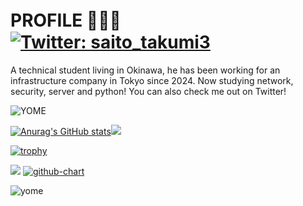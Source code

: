 # PROFILE 💩🤢🤮　[![Twitter: saito_takumi3](https://img.shields.io/twitter/follow/saito_takumi3?style=social)](https://twitter.com/saito_takumi3) 

A technical student living in Okinawa, he has been working for an infrastructure company in Tokyo since 2024.
Now studying network, security, server and python!
You can also check me out on Twitter!

![YOME](https://j.gifs.com/jYNZqy.gif)

<!-- リポジトリステータス -->
[![Anurag's GitHub stats](https://github-readme-stats.vercel.app/api?username=itc-n22010&theme=yeblu)](https://github.com/anuraghazra/github-readme-stats)![](http://github-profile-summary-cards.vercel.app/api/cards/repos-per-language?username=itc-n22010&theme=yeblu)
<!-- ソースコード統計 -->
[![trophy](https://github-profile-trophy.vercel.app/?username=itc-n22010)](https://github.com/ryo-ma/github-profile-trophy)

![](http://github-profile-summary-cards.vercel.app/api/cards/profile-details?username=itc-n22010&theme=yeblu)
[![github-chart](https://github-chart.vercel.app/api?user=itc-n22010)](https://github.com/rokumura7/github-chart)

![yome](https://assets.st-note.com/production/uploads/images/78191824/picture_pc_f1a389e97b79ec0baff0ec7459b4d075.gif?width=800)


